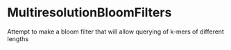 # MultiresolutionBloomFilters
Attempt to make a bloom filter that will allow querying of k-mers of different lengths
